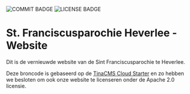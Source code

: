 ![COMMIT BADGE](https://img.shields.io/github/last-commit/erikd256/stfranciscusheverlee?style=for-the-badge)
![LICENSE BADGE](https://img.shields.io/github/license/erikd256/stfranciscusheverlee?style=for-the-badge)

# St. Franciscusparochie Heverlee - Website

Dit is de vernieuwde website van de Sint Franciscusparochie te Heverlee.

Deze broncode is gebaseerd op de [TinaCMS Cloud Starter](https://github.com/tinacms/tina-cloud-starter) en zo hebben we besloten om ook onze website te licenseren onder de Apache 2.0 licensie. 

